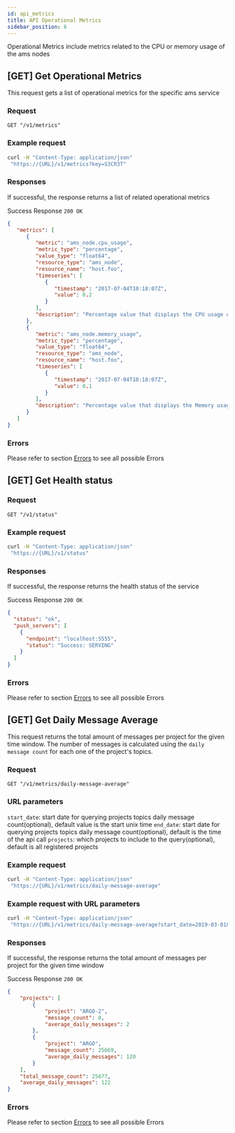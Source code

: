 ```yaml
---
id: api_metrics
title: API Operational Metrics
sidebar_position: 6
---
```



Operational Metrics include metrics related to the CPU or memory usage of the ams nodes

## [GET] Get Operational Metrics
This request gets a list of operational metrics for the specific ams service

### Request
```
GET "/v1/metrics"
```


### Example request

```bash
curl -H "Content-Type: application/json"
 "https://{URL}/v1/metrics?key=S3CR3T"
```

### Responses
If successful, the response returns a list of related operational metrics

Success Response
`200 OK`
```json
{
   "metrics": [
      {
         "metric": "ams_node.cpu_usage",
         "metric_type": "percentage",
         "value_type": "float64",
         "resource_type": "ams_node",
         "resource_name": "host.foo",
         "timeseries": [
            {
               "timestamp": "2017-07-04T10:18:07Z",
               "value": 0.2
            }
         ],
         "description": "Percentage value that displays the CPU usage of ams service in the specific node"
      },
      {
         "metric": "ams_node.memory_usage",
         "metric_type": "percentage",
         "value_type": "float64",
         "resource_type": "ams_node",
         "resource_name": "host.foo",
         "timeseries": [
            {
               "timestamp": "2017-07-04T10:18:07Z",
               "value": 0.1
            }
         ],
         "description": "Percentage value that displays the Memory usage of ams service in the specific node"
      }
   ]
}

```

### Errors
Please refer to section [Errors](/api_basic/api_errors.md) to see all possible Errors

## [GET] Get Health status

### Request
```
GET "/v1/status"
```

### Example request

```bash
curl -H "Content-Type: application/json"
 "https://{URL}/v1/status"
```

### Responses
If successful, the response returns the health status of the service

Success Response
`200 OK`

```json
{
  "status": "ok",
  "push_servers": [
    {
      "endpoint": "localhost:5555",
      "status": "Success: SERVING"
    }
  ]
}
```

### Errors
Please refer to section [Errors](/api_basic/api_errors.md) to see all possible Errors

## [GET] Get Daily Message Average

This request returns the total amount of messages per project for the given time window. The number of messages
is calculated using the `daily message count` for each one of the project's topics.

### Request
```
GET "/v1/metrics/daily-message-average"

```
### URL parameters
`start_date`: start date for querying projects topics daily message count(optional), default value is the start unix time
`end_date`: start date for querying projects topics daily message count(optional), default is the time of the api call
`projects`: which projects to include to the query(optional), default is all registered projects

### Example request

```bash
curl -H "Content-Type: application/json"
 "https://{URL}/v1/metrics/daily-message-average"
```

### Example request with URL parameters

```bash
curl -H "Content-Type: application/json"
 "https://{URL}/v1/metrics/daily-message-average?start_date=2019-03-01&end_date=2019-07-24&projects=ARGO,ARGO-2"
```

### Responses
If successful, the response returns the total amount of messages per project for the given time window

Success Response
`200 OK`

```json
{
    "projects": [
        {
            "project": "ARGO-2",
            "message_count": 8,
            "average_daily_messages": 2
        },
        {
            "project": "ARGO",
            "message_count": 25669,
            "average_daily_messages": 120
        }
    ],
    "total_message_count": 25677,
    "average_daily_messages": 122
}
```
### Errors
Please refer to section [Errors](/api_basic/api_errors.md) to see all possible Errors